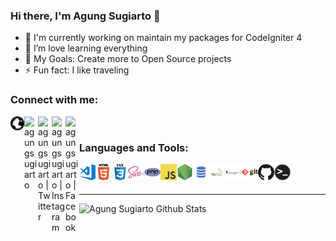 ### Hi there, I'm Agung Sugiarto 👋

- 🔭 I'm currently working on maintain my packages for CodeIgniter 4
- 🌱 I’m love learning everything
- 🥅 My Goals: Create more to Open Source projects
- ⚡ Fun fact: I like traveling

### Connect with me:

[<img align="left" alt="agungsugiarto" width="22px" src="https://raw.githubusercontent.com/iconic/open-iconic/master/svg/globe.svg" />][website]
[<img align="left" alt="agungsugiarto" width="22px" src="https://cdn.jsdelivr.net/npm/simple-icons@3.6.0/icons/github.svg" />][github]
[<img align="left" alt="agungsugiarto | Twitter" width="22px" src="https://cdn.jsdelivr.net/npm/simple-icons@v3/icons/twitter.svg" />][twitter]
[<img align="left" alt="agungsugiarto | Instagram" width="22px" src="https://cdn.jsdelivr.net/npm/simple-icons@v3/icons/instagram.svg" />][instagram]
[<img align="left" alt="agungsugiarto | Facebook" width="22px" src="https://cdn.jsdelivr.net/npm/simple-icons@3.6.0/icons/facebook.svg" />][facebook]

<br />

### Languages and Tools:

<img align="left" alt="Visual Studio Code" width="26px" src="https://raw.githubusercontent.com/github/explore/80688e429a7d4ef2fca1e82350fe8e3517d3494d/topics/visual-studio-code/visual-studio-code.png" />
<img align="left" alt="HTML5" width="26px" src="https://raw.githubusercontent.com/github/explore/80688e429a7d4ef2fca1e82350fe8e3517d3494d/topics/html/html.png" />
<img align="left" alt="CSS3" width="26px" src="https://raw.githubusercontent.com/github/explore/80688e429a7d4ef2fca1e82350fe8e3517d3494d/topics/css/css.png" />
<img align="left" alt="Sass" width="26px" src="https://raw.githubusercontent.com/github/explore/80688e429a7d4ef2fca1e82350fe8e3517d3494d/topics/sass/sass.png" />
<img align="left" alt="PHP" width="26px" src="https://raw.githubusercontent.com/github/explore/ccc16358ac4530c6a69b1b80c7223cd2744dea83/topics/php/php.png" />
<img align="left" alt="JavaScript" width="26px" src="https://raw.githubusercontent.com/github/explore/80688e429a7d4ef2fca1e82350fe8e3517d3494d/topics/javascript/javascript.png" />
<img align="left" alt="Node.js" width="26px" src="https://raw.githubusercontent.com/github/explore/80688e429a7d4ef2fca1e82350fe8e3517d3494d/topics/nodejs/nodejs.png" />
<img align="left" alt="SQL" width="26px" src="https://raw.githubusercontent.com/github/explore/80688e429a7d4ef2fca1e82350fe8e3517d3494d/topics/sql/sql.png" />
<img align="left" alt="MySQL" width="26px" src="https://raw.githubusercontent.com/github/explore/80688e429a7d4ef2fca1e82350fe8e3517d3494d/topics/mysql/mysql.png" />
<img align="left" alt="MongoDB" width="26px" src="https://raw.githubusercontent.com/github/explore/80688e429a7d4ef2fca1e82350fe8e3517d3494d/topics/mongodb/mongodb.png" />
<img align="left" alt="Git" width="26px" src="https://raw.githubusercontent.com/github/explore/80688e429a7d4ef2fca1e82350fe8e3517d3494d/topics/git/git.png" />
<img align="left" alt="GitHub" width="26px" src="https://raw.githubusercontent.com/github/explore/78df643247d429f6cc873026c0622819ad797942/topics/github/github.png" />
<img align="left" alt="HTML5" width="26px" src="https://raw.githubusercontent.com/github/explore/80688e429a7d4ef2fca1e82350fe8e3517d3494d/topics/terminal/terminal.png" />  

<br />
<br />

---

<img align="left" alt="Agung Sugiarto Github Stats" src="https://github-readme-stats.vercel.app/api?username=agungsugiarto&show_icons=true&hide_border=true" />

[github]: https://github.com/agungsugiarto
[website]: https://agungsugiarto.github.io
[twitter]: https://twitter.com/agungsug_
[instagram]: https://www.instagram.com/agungsugiarto_
[facebook]: https://web.facebook.com/agung.sugiartoo
